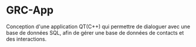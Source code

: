 # GRC-App
Conception d'une application QT(C++) qui permettre de dialoguer avec une base de données SQL, afin de gérer une base de données de contacts et des interactions.
